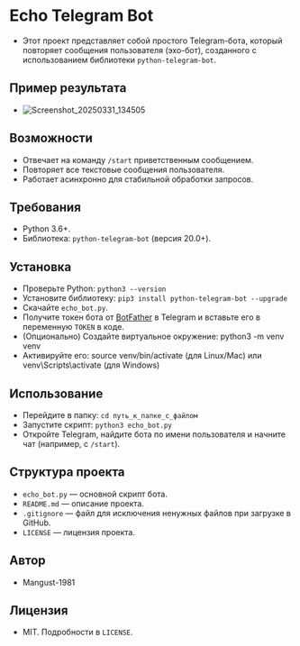 # Echo Telegram Bot
- Этот проект представляет собой простого Telegram-бота, который повторяет сообщения пользователя (эхо-бот), созданного с использованием библиотеки `python-telegram-bot`.

## Пример результата
- ![Screenshot_20250331_134505](https://github.com/user-attachments/assets/4ec68d38-28c1-4b13-a30b-a52066a99cb1)

## Возможности
- Отвечает на команду `/start` приветственным сообщением.
- Повторяет все текстовые сообщения пользователя.
- Работает асинхронно для стабильной обработки запросов.

## Требования
- Python 3.6+.
- Библиотека: `python-telegram-bot` (версия 20.0+).

## Установка
- Проверьте Python: `python3 --version`
- Установите библиотеку: `pip3 install python-telegram-bot --upgrade`
- Скачайте `echo_bot.py`.
- Получите токен бота от [BotFather](https://t.me/BotFather) в Telegram и вставьте его в переменную `TOKEN` в коде.
- (Опционально) Создайте виртуальное окружение: python3 -m venv venv
- Активируйте его: source venv/bin/activate (для Linux/Mac) или venv\Scripts\activate (для Windows)
  
## Использование
- Перейдите в папку: `cd путь_к_папке_с_файлом`
- Запустите скрипт: `python3 echo_bot.py`
- Откройте Telegram, найдите бота по имени пользователя и начните чат (например, с `/start`).

## Структура проекта
- `echo_bot.py` — основной скрипт бота.
- `README.md` — описание проекта.
- `.gitignore` — файл для исключения ненужных файлов при загрузке в GitHub.
- `LICENSE` — лицензия проекта.

## Автор
- Mangust-1981

## Лицензия
- MIT. Подробности в `LICENSE`.
